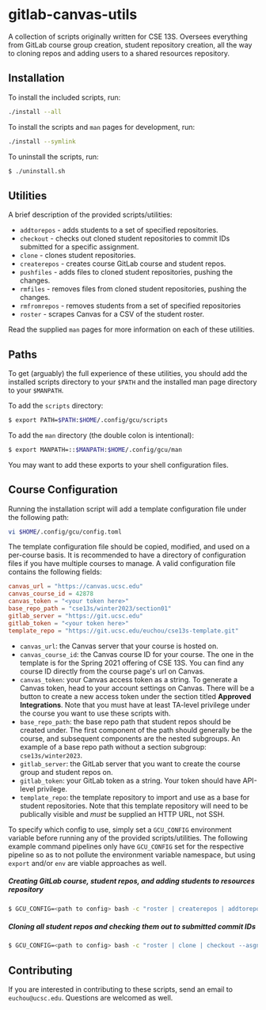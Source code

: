 # gitlab-canvas-utils

A collection of scripts originally written for CSE 13S. Oversees everything from
GitLab course group creation, student repository creation, all the way to
cloning repos and adding users to a shared resources repository.

## Installation

To install the included scripts, run:

```bash
./install --all
```

To install the scripts and `man` pages for development, run:

```bash
./install --symlink
```

To uninstall the scripts, run:

```bash
$ ./uninstall.sh
```

## Utilities

A brief description of the provided scripts/utilities:
- `addtorepos` - adds students to a set of specified repositories.
- `checkout` - checks out cloned student repositories to commit IDs submitted for a specific assignment.
- `clone` - clones student repositories.
- `createrepos` - creates course GitLab course and student repos.
- `pushfiles` - adds files to cloned student repositories, pushing the changes.
- `rmfiles` - removes files from cloned student repositories, pushing the changes.
- `rmfromrepos` - removes students from a set of specified repositories
- `roster` - scrapes Canvas for a CSV of the student roster.

Read the supplied `man` pages for more information on each of these utilities.

## Paths

To get (arguably) the full experience of these utilities, you should add the
installed scripts directory to your `$PATH` and the installed man page directory
to your `$MANPATH`.

To add the `scripts` directory:

```bash
$ export PATH=$PATH:$HOME/.config/gcu/scripts
```

To add the `man` directory (the double colon is intentional):

```bash
$ export MANPATH=::$MANPATH:$HOME/.config/gcu/man
```

You may want to add these exports to your shell configuration files.

## Course Configuration

Running the installation script will add a template configuration file under
the following path:

```bash
vi $HOME/.config/gcu/config.toml
```

The template configuration file should be copied, modified, and used on a
per-course basis. It is recommended to have a directory of configuration files
if you have multiple courses to manage. A valid configuration file contains the
following fields:

```toml
canvas_url = "https://canvas.ucsc.edu"
canvas_course_id = 42878
canvas_token = "<your token here>"
base_repo_path = "cse13s/winter2023/section01"
gitlab_server = "https://git.ucsc.edu"
gitlab_token = "<your token here>"
template_repo = "https://git.ucsc.edu/euchou/cse13s-template.git"
```

- `canvas_url`: the Canvas server that your course is hosted on.
- `canvas_course_id`: the Canvas course ID for your course. The one in the
  template is for the Spring 2021 offering of CSE 13S. You can find any course
  ID directly from the course page's url on Canvas.
- `canvas_token`: your Canvas access token as a string. To generate a  Canvas
  token, head to your account settings on Canvas. There will be a button to
  create a new access token under the section titled **Approved Integrations**.
  Note that you must have at least TA-level privilege under the course you want
  to use these scripts with.
- `base_repo_path`: the base repo path that student repos should be created
  under. The first component of the path should generally be the course, and
  subsequent components are the nested subgroups. An example of a base repo path
  without a section subgroup: `cse13s/winter2023`.
- `gitlab_server`: the GitLab server that you want to create the course group
  and student repos on.
- `gitlab_token`: your GitLab token as a string. Your token should have API-level privilege.
- `template_repo`: the template repository to import and use as a base for
  student repositories. Note that this template repository will need to be
  publically visible and *must* be supplied an HTTP URL, not SSH.

To specify which config to use, simply set a `GCU_CONFIG` environment variable
before running any of the provided scripts/utilities. The following example
command pipelines only have `GCU_CONFIG` set for the respective pipeline so as to
not pollute the environment variable namespace, but using `export` and/or `env`
are viable approaches as well.

##### Creating GitLab course, student repos, and adding students to resources repository

```bash
$ GCU_CONFIG=<path to config> bash -c "roster | createrepos | addtorepos <resource repo id>"
```
##### Cloning all student repos and checking them out to submitted commit IDs

```bash
$ GCU_CONFIG=<path to config> bash -c "roster | clone | checkout --asgn=5"
```

## Contributing

If you are interested in contributing to these scripts, send an email to
`euchou@ucsc.edu`. Questions are welcomed as well.
